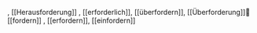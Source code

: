 , [[Herausforderung]]
, [[erforderlich]], [[überfordern]], [[Überforderung]]💪 [[fordern]]
, [[erfordern]], [[einfordern]]